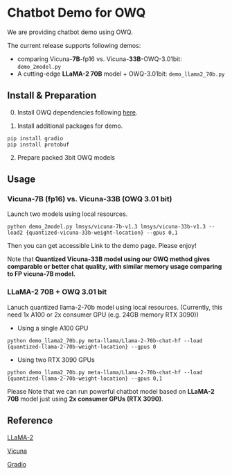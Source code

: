 # Chatbot Demo for OWQ

We are providing chatbot demo using OWQ.

The current release supports following demos:
* comparing Vicuna-**7B**-fp16 vs. Vicuna-**33B**-OWQ-3.01bit: `demo_2model.py`
* A cutting-edge **LLaMA-2 70B** model + OWQ-3.01bit: `demo_llama2_70b.py`

## Install & Preparation
0. Install OWQ dependencies following [here](https://github.com/xvyaward/GPTQ_PV/tree/for_release#install).

1. Install additional packages for demo.
```
pip install gradio
pip install protobuf
```

2. Prepare packed 3bit OWQ models


## Usage
### Vicuna-7B (fp16) vs. Vicuna-33B (OWQ 3.01 bit)
Launch two models using local resources.
```
python demo_2model.py lmsys/vicuna-7b-v1.3 lmsys/vicuna-33b-v1.3 --load2 {quantized-vicuna-33b-weight-location} --gpus 0,1
```
Then you can get accessible Link to the demo page. Please enjoy!

Note that **Quantized Vicuna-33B model using our OWQ method gives comparable or better chat quality, with similar memory usage comparing to FP vicuna-7B model.**


### LLaMA-2 70B + OWQ 3.01 bit
Lanuch quantized llama-2-70b model using local resources. (Currently, this need 1x A100 or 2x consumer GPU (e.g. 24GB memory RTX 3090))
* Using a single A100 GPU
```
python demo_llama2_70b.py meta-llama/Llama-2-70b-chat-hf --load {quantized-llama-2-70b-weight-location} --gpus 0
```
* Using two RTX 3090 GPUs
```
python demo_llama2_70b.py meta-llama/Llama-2-70b-chat-hf --load {quantized-llama-2-70b-weight-location} --gpus 0,1
```

Please Note that we can run powerful chatbot model based on **LLaMA-2 70B** model just using **2x consumer GPUs (RTX 3090)**.



## Reference
[LLaMA-2](https://ai.meta.com/llama/)

[Vicuna](https://lmsys.org/blog/2023-03-30-vicuna/)

[Gradio](https://www.gradio.app/)
